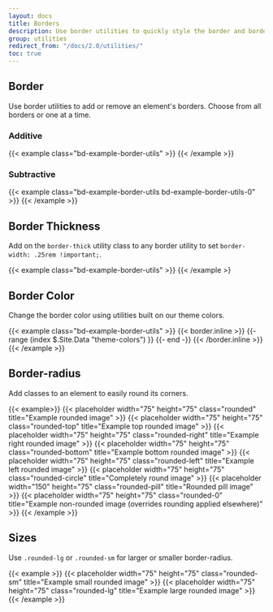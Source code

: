 ```yaml
---
layout: docs
title: Borders
description: Use border utilities to quickly style the border and border-radius of an element. Great for images, buttons, or any other element.
group: utilities
redirect_from: "/docs/2.0/utilities/"
toc: true
---
```


## Border

Use border utilities to add or remove an element's borders. Choose from all borders or one at a time.

### Additive

{{< example class="bd-example-border-utils" >}}
<span class="border"></span>
<span class="border-top"></span>
<span class="border-right"></span>
<span class="border-bottom"></span>
<span class="border-left"></span>
{{< /example >}}

### Subtractive

{{< example class="bd-example-border-utils bd-example-border-utils-0" >}}
<span class="border-0"></span>
<span class="border-top-0"></span>
<span class="border-right-0"></span>
<span class="border-bottom-0"></span>
<span class="border-left-0"></span>
{{< /example >}}

## Border Thickness

Add on the `border-thick` utility class to any border utility to set `border-width: .25rem !important;`.

{{< example class="bd-example-border-utils" >}}
<span class="border border-thick"></span>
<span class="border-top border-thick"></span>
<span class="border-right border-thick"></span>
<span class="border-bottom border-thick"></span>
<span class="border-left border-thick"></span>
{{< /example >}

## Border Color

Change the border color using utilities built on our theme colors.

{{< example class="bd-example-border-utils" >}}
{{< border.inline >}}
{{- range (index $.Site.Data "theme-colors") }}
<span class="border border-{{ .name }}"></span>
{{- end -}}
{{< /border.inline >}}
<span class="border border-white"></span>
{{< /example >}}

## Border-radius

Add classes to an element to easily round its corners.

{{< example>}}
{{< placeholder width="75" height="75" class="rounded" title="Example rounded image" >}}
{{< placeholder width="75" height="75" class="rounded-top" title="Example top rounded image" >}}
{{< placeholder width="75" height="75" class="rounded-right" title="Example right rounded image" >}}
{{< placeholder width="75" height="75" class="rounded-bottom" title="Example bottom rounded image" >}}
{{< placeholder width="75" height="75" class="rounded-left" title="Example left rounded image" >}}
{{< placeholder width="75" height="75" class="rounded-circle" title="Completely round image" >}}
{{< placeholder width="150" height="75" class="rounded-pill" title="Rounded pill image" >}}
{{< placeholder width="75" height="75" class="rounded-0" title="Example non-rounded image (overrides rounding applied elsewhere)" >}}
{{< /example >}}

## Sizes

Use `.rounded-lg` or `.rounded-sm` for larger or smaller border-radius.

{{< example >}}
{{< placeholder width="75" height="75" class="rounded-sm" title="Example small rounded image" >}}
{{< placeholder width="75" height="75" class="rounded-lg" title="Example large rounded image" >}}
{{< /example >}}

